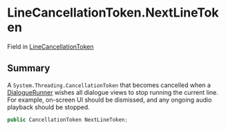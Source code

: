 # LineCancellationToken.NextLineToken

Field in [LineCancellationToken](/docs/api/csharp/yarn.unity.linecancellationtoken.md)

## Summary


A  `System.Threading.CancellationToken`  that becomes cancelled when a  <a href="yarn.unity.dialoguerunner.md">DialogueRunner</a>  wishes all dialogue views to stop running
the current line. For example, on-screen UI should be dismissed, and
any ongoing audio playback should be stopped.


```csharp
public CancellationToken NextLineToken;
```


